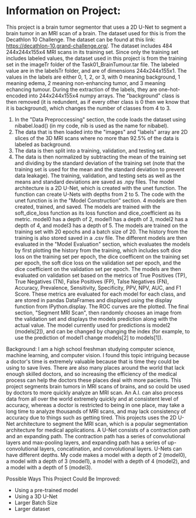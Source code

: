 # Information on Project:

This project is a brain tumor segmentor that uses a 2D U-Net to segment a brain tumor in an MRI scan of a brain. 
The dataset used for this is from the Decathlon 10 Challenge. The dataset can be found at this link: https://decathlon-10.grand-challenge.org/. The dataset includes 484 244x244x155x4 MRI scans in its training set. 
Since only the training set includes labeled values, the dataset used in this project is from the training set in the imageTr folder of the Task01_BrainTumour.tar 
file. The labeled value are in the labelsTr folder, and are of dimensions 244x244x155x1. The values in the labels are either 0, 1, 2, or 3, with 0 meaning 
background, 1 meaning edema, 2 meaning non-enhancing tumor, and 3 meaning echancing tumour. During the extraction of the labels, they are one-hot-encoded into 244x244x155x4 numpy arrays. The "background" class is then removed (it is redundent, as if every other class is 0 then we know that it is background), which changes the number of classes from 4 to 3.

1. In the "Data Preproccessing" section, the code loads the dataset using nibabel.load() (in my code, nib is used as the name for nibabel). 
2. The data that is then loaded into the "images" and "labels" array are 2D slices of the 3D MRI scans where no more than 92.5% of the data is labeled as background. 
3. The data is then split into a training, validation, and testing set. 
4. The data is then normalized by subtracting the mean of the training set and dividing by the standard deviation of the training set (note that the training set is used for the 
mean and the standard deviation to prevent data leakage). The training, validation, and testing sets as well as the means and standard deviations are saved as .npy 
files. The model architecture is a 2D U-Net, which is created with the unet function. The function can create U-Nets with depths from 2 to 5. The code with the 
unet function is in the "Model Construction" section. 4 models are then created, trained, and saved. The models are trained with the soft_dice_loss function as 
its loss function and dice_coefficient as its metric. model0 has a depth of 2, model1 has a depth of 3, model2 has a depth of 4, and model3 has a depth of 5. The 
models are trained on the training set with 20 epochs and a batch size of 20. The history from the training is also stored saved in a .csv file. The different 
models are then evaluated in the "Model Evaluation" section, which evaluates the models by first plotting the history from the training, which includes soft dice 
loss on the training set per epoch, the dice coefficent on the training set per epoch, the soft dice loss on the validation set per epoch, and the dice coefficient 
on the validation set per epoch. The models are then evaluated on validation set based on the metrics of True Positives (TP), True Negatives (TN), False Positives 
(FP), Talse Negatives (FN), Accuracy, Prevalence, Sensitivity, Specificity, PPV, NPV, AUC, and F1 Score. These metrics are evaluated for each model for each class, 
and are stored in pandas DataFrames and displayed using the display function from IPython.display. The ROC curves are the plotted. The final section, "Segment MRI 
Scan", then randomly chooses an image from the validation set and displays the models prediction along with the actual value. The model currently used for 
predictions is model2 (models[2]), and can be changed by changing the index (for example, to use the prediction of model1 change models[2] to models[1]).

Background:
I am a high school freshman studying computer science, machine learning, and computer vision. I found this topic intriguing because a doctor's time is extremely 
valuable because that is time they could be using to save lives. There are also many places around the world that lack enough skilled doctors, and so increasing 
the efficiency of the medical process can help the doctors these places deal with more pacients. This project segments brain tumors in MRI scans of brains, and so 
could be used by doctors to more quickly analyze an MRI scan. An A.I. can also process data from all over the world extremely quickly and at consistent level of 
accuracy, whereas a doctor is restricted to being in one place, may take a long time to analyze thousands of MRI scans, and may lack consistency of accuracy due to 
things such as getting tired. This projects uses the 2D U-Net architecture to segment the MRI scan, which is a popular segmentation architecture for medical 
applications. A U-Net consists of a contraction path and an expanding path. The contraction path has a series of convolutional layers and max-pooling layers, and 
expanding path has a series of up-convolutional layers, concatination, and convolutional layers. U-Nets can have different depths. My code makes a model with a 
depth of 2 (model0), a model with a depth of 3 (model1), a model with a depth of 4 (model2), and a model with a depth of 5 (model3). 

Possible Ways This Project Could Be Improved:
- Using a pre-trained model
- Using a 3D U-Net
- Larger Batch Size
- Larger dataset
